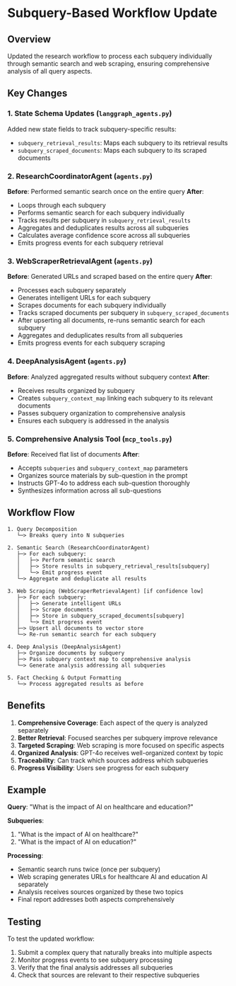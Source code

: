 # Subquery-Based Workflow Update

## Overview
Updated the research workflow to process each subquery individually through semantic search and web scraping, ensuring comprehensive analysis of all query aspects.

## Key Changes

### 1. State Schema Updates (`langgraph_agents.py`)
Added new state fields to track subquery-specific results:
- `subquery_retrieval_results`: Maps each subquery to its retrieval results
- `subquery_scraped_documents`: Maps each subquery to its scraped documents

### 2. ResearchCoordinatorAgent (`agents.py`)
**Before**: Performed semantic search once on the entire query
**After**: 
- Loops through each subquery
- Performs semantic search for each subquery individually
- Tracks results per subquery in `subquery_retrieval_results`
- Aggregates and deduplicates results across all subqueries
- Calculates average confidence score across all subqueries
- Emits progress events for each subquery retrieval

### 3. WebScraperRetrievalAgent (`agents.py`)
**Before**: Generated URLs and scraped based on the entire query
**After**:
- Processes each subquery separately
- Generates intelligent URLs for each subquery
- Scrapes documents for each subquery individually
- Tracks scraped documents per subquery in `subquery_scraped_documents`
- After upserting all documents, re-runs semantic search for each subquery
- Aggregates and deduplicates results from all subqueries
- Emits progress events for each subquery scraping

### 4. DeepAnalysisAgent (`agents.py`)
**Before**: Analyzed aggregated results without subquery context
**After**:
- Receives results organized by subquery
- Creates `subquery_context_map` linking each subquery to its relevant documents
- Passes subquery organization to comprehensive analysis
- Ensures each subquery is addressed in the analysis

### 5. Comprehensive Analysis Tool (`mcp_tools.py`)
**Before**: Received flat list of documents
**After**:
- Accepts `subqueries` and `subquery_context_map` parameters
- Organizes source materials by sub-question in the prompt
- Instructs GPT-4o to address each sub-question thoroughly
- Synthesizes information across all sub-questions

## Workflow Flow

```
1. Query Decomposition
   └─> Breaks query into N subqueries

2. Semantic Search (ResearchCoordinatorAgent)
   ├─> For each subquery:
   │   ├─> Perform semantic search
   │   ├─> Store results in subquery_retrieval_results[subquery]
   │   └─> Emit progress event
   └─> Aggregate and deduplicate all results

3. Web Scraping (WebScraperRetrievalAgent) [if confidence low]
   ├─> For each subquery:
   │   ├─> Generate intelligent URLs
   │   ├─> Scrape documents
   │   ├─> Store in subquery_scraped_documents[subquery]
   │   └─> Emit progress event
   ├─> Upsert all documents to vector store
   └─> Re-run semantic search for each subquery

4. Deep Analysis (DeepAnalysisAgent)
   ├─> Organize documents by subquery
   ├─> Pass subquery context map to comprehensive analysis
   └─> Generate analysis addressing all subqueries

5. Fact Checking & Output Formatting
   └─> Process aggregated results as before
```

## Benefits

1. **Comprehensive Coverage**: Each aspect of the query is analyzed separately
2. **Better Retrieval**: Focused searches per subquery improve relevance
3. **Targeted Scraping**: Web scraping is more focused on specific aspects
4. **Organized Analysis**: GPT-4o receives well-organized context by topic
5. **Traceability**: Can track which sources address which subqueries
6. **Progress Visibility**: Users see progress for each subquery

## Example

**Query**: "What is the impact of AI on healthcare and education?"

**Subqueries**:
1. "What is the impact of AI on healthcare?"
2. "What is the impact of AI on education?"

**Processing**:
- Semantic search runs twice (once per subquery)
- Web scraping generates URLs for healthcare AI and education AI separately
- Analysis receives sources organized by these two topics
- Final report addresses both aspects comprehensively

## Testing

To test the updated workflow:
1. Submit a complex query that naturally breaks into multiple aspects
2. Monitor progress events to see subquery processing
3. Verify that the final analysis addresses all subqueries
4. Check that sources are relevant to their respective subqueries
